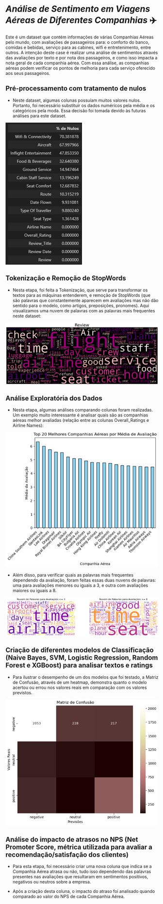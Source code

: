 # *Análise de Sentimento em Viagens Aéreas de Diferentes Companhias* ✈️

Este é um dataset que contém informações de várias Companhias Aéreas pelo mundo, com avaliações de passageiros para: o conforto do banco, comidas e bebidas, serviço para as cabines, wifi e entretenimento, entre outros. A intenção deste case é realizar uma análise de sentimentos através das avaliações por texto e por nota dos passageiros, e como isso impacta a nota geral de cada companhia aérea. Com essa análise, as companhias aéreas podem verificar os pontos de melhoria para cada serviço oferecido aos seus passageiros.

## **Pré-processamento com tratamento de nulos**
* Neste dataset, algumas colunas possuíam muitos valores nulos. Portanto, foi necessário substituir os dados numéricos pela média e os categóricos pela moda. Essa decisão foi tomada devido às futuras análises para este dataset.

![alt text](nulos.png)

## **Tokenização e Remoção de StopWords**

* Nesta etapa, foi feita a Tokenização, que serve para transformar os textos para as máquinas entenderem, e remoção de StopWords (que são palavras que constantemente aparecem em avaliações mas não dão sentido para o modelo, como artigos, preposições, pronomes). Aqui visualizamos uma nuvem de palavras com as palavras mais frequentes neste dataset:

![alt text](review.png)

## **Análise Exploratória dos Dados**

* Nesta etapa, algumas análises comparando colunas foram realizadas. Um exemplo muito interessante é analisar quais são as companhias aéreas melhor avaliadas (relação entre as colunas Overall_Ratings e Airline Names):

![alt text](top20.png)

* Além disso, para verificar quais as palavras mais frequentes dependendo da avaliação, foram feitas essas duas nuvens de palavras: uma para avaliações menores ou iguais a 3, e outra com avaliações maiores ou iguais a 8.

![alt text](wordcloud.png)

## **Criação de diferentes modelos de Classificação (Naive Bayes, SVM, Logistic Regression, Random Forest e XGBoost) para analisar textos e ratings** 

* Para ilustrar o desempenho de um dos modelos que foi testado, a Matriz de Confusão, através de um heatmap, demonstra quanto o modelo acertou ou errou nos valores reais em comparação com os valores previstos.

![alt text](confusion.png)

## **Análise do impacto de atrasos no NPS (Net Promoter Score, métrica utilizada para avaliar a recomendação/satisfação dos clientes)**

* Para esta etapa, foi necessário criar uma nova coluna que indica se a Companhia Aérea atrasa ou não, tudo isso dependendo das palavras presentes nas avaliações que resultaram em sentimentos positivos, negativos ou neutros sobre a empresa. 

* Após a criação desta coluna, o impacto do atraso foi analisado quando comparado ao valor do NPS de cada Companhia Aérea. 
